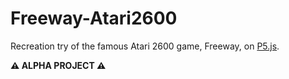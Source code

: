 # Freeway-Atari2600
<p>Recreation try of the famous Atari 2600 game, Freeway, on <a href="https://p5js.org" target=_blank>P5.js</a>.</p>
<p><strong>⚠️ ALPHA PROJECT ⚠️</strong></p>
